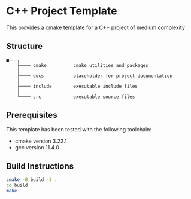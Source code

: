 # C++ Project Template

This provides a cmake template for a C++ project of medium complexity

## Structure

```
■───┐
    ├──── cmake          cmake utilities and packages
    │
    ├──── docs           placeholder for project documentation
    │
    ├──── include        executable include files
    │
    └──── src            executable source files
```

## Prerequisites

This template has been tested with the following toolchain:

-   cmake version 3.22.1
-   gcc version 11.4.0

## Build Instructions

```bash
cmake -B build -S .
cd build
make
```
